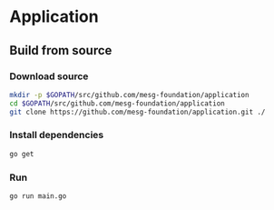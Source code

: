 # Application

## Build from source

### Download source

```bash
mkdir -p $GOPATH/src/github.com/mesg-foundation/application
cd $GOPATH/src/github.com/mesg-foundation/application
git clone https://github.com/mesg-foundation/application.git ./
```

### Install dependencies

```bash
go get
```

### Run

```bash
go run main.go
```